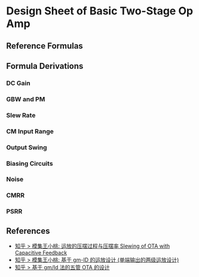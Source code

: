 # Design Sheet of Basic Two-Stage Op Amp

## Reference Formulas 

## Formula Derivations

### DC Gain

### GBW and PM

### Slew Rate 


### CM Input Range

### Output Swing

### Biasing Circuits

### Noise

### CMRR 

### PSRR 

## References
- [知乎 > 模集王小桃: 运放的压摆过程与压摆率 Slewing of OTA with Capacitive Feedback](https://zhuanlan.zhihu.com/p/13230451810)
- [知乎 > 模集王小桃: 基于 gm-ID 的运放设计 (单端输出的两级运放设计)](https://zhuanlan.zhihu.com/p/18217441114)
- [知乎 > 基于 gm/Id 法的五管 OTA 的设计](https://zhuanlan.zhihu.com/p/621225975)
